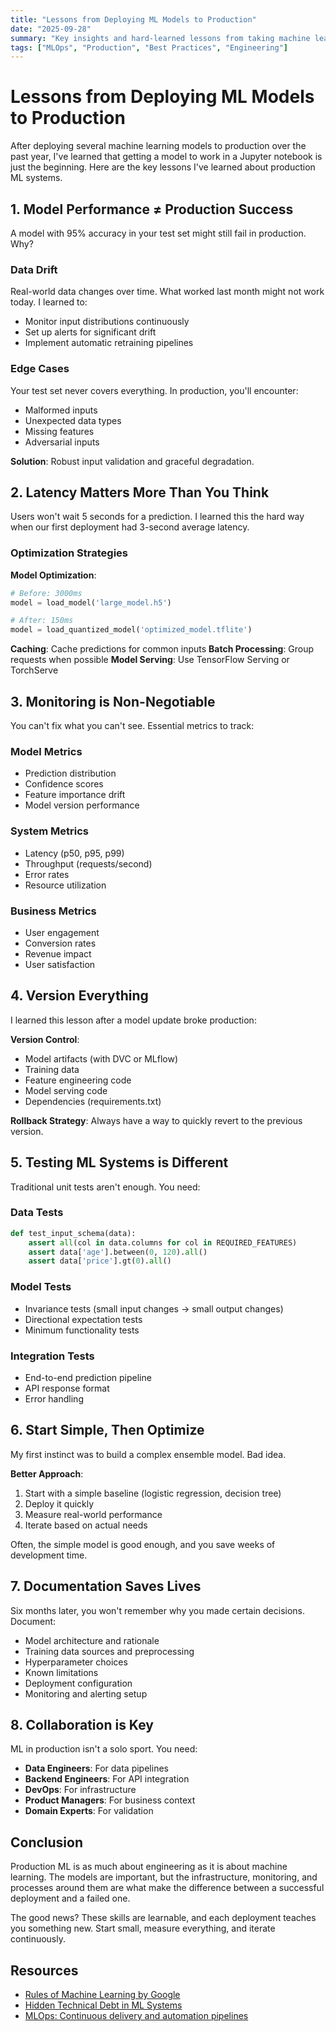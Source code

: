```yaml
---
title: "Lessons from Deploying ML Models to Production"
date: "2025-09-28"
summary: "Key insights and hard-learned lessons from taking machine learning models from notebooks to production systems."
tags: ["MLOps", "Production", "Best Practices", "Engineering"]
---
```


# Lessons from Deploying ML Models to Production

After deploying several machine learning models to production over the past year, I've learned that getting a model to work in a Jupyter notebook is just the beginning. Here are the key lessons I've learned about production ML systems.

## 1. Model Performance ≠ Production Success

A model with 95% accuracy in your test set might still fail in production. Why?

### Data Drift
Real-world data changes over time. What worked last month might not work today. I learned to:
- Monitor input distributions continuously
- Set up alerts for significant drift
- Implement automatic retraining pipelines

### Edge Cases
Your test set never covers everything. In production, you'll encounter:
- Malformed inputs
- Unexpected data types
- Missing features
- Adversarial inputs

**Solution**: Robust input validation and graceful degradation.

## 2. Latency Matters More Than You Think

Users won't wait 5 seconds for a prediction. I learned this the hard way when our first deployment had 3-second average latency.

### Optimization Strategies

**Model Optimization**:
```python
# Before: 3000ms
model = load_model('large_model.h5')

# After: 150ms
model = load_quantized_model('optimized_model.tflite')
```

**Caching**: Cache predictions for common inputs
**Batch Processing**: Group requests when possible
**Model Serving**: Use TensorFlow Serving or TorchServe

## 3. Monitoring is Non-Negotiable

You can't fix what you can't see. Essential metrics to track:

### Model Metrics
- Prediction distribution
- Confidence scores
- Feature importance drift
- Model version performance

### System Metrics
- Latency (p50, p95, p99)
- Throughput (requests/second)
- Error rates
- Resource utilization

### Business Metrics
- User engagement
- Conversion rates
- Revenue impact
- User satisfaction

## 4. Version Everything

I learned this lesson after a model update broke production:

**Version Control**:
- Model artifacts (with DVC or MLflow)
- Training data
- Feature engineering code
- Model serving code
- Dependencies (requirements.txt)

**Rollback Strategy**: Always have a way to quickly revert to the previous version.

## 5. Testing ML Systems is Different

Traditional unit tests aren't enough. You need:

### Data Tests
```python
def test_input_schema(data):
    assert all(col in data.columns for col in REQUIRED_FEATURES)
    assert data['age'].between(0, 120).all()
    assert data['price'].gt(0).all()
```

### Model Tests
- Invariance tests (small input changes → small output changes)
- Directional expectation tests
- Minimum functionality tests

### Integration Tests
- End-to-end prediction pipeline
- API response format
- Error handling

## 6. Start Simple, Then Optimize

My first instinct was to build a complex ensemble model. Bad idea.

**Better Approach**:
1. Start with a simple baseline (logistic regression, decision tree)
2. Deploy it quickly
3. Measure real-world performance
4. Iterate based on actual needs

Often, the simple model is good enough, and you save weeks of development time.

## 7. Documentation Saves Lives

Six months later, you won't remember why you made certain decisions. Document:

- Model architecture and rationale
- Training data sources and preprocessing
- Hyperparameter choices
- Known limitations
- Deployment configuration
- Monitoring and alerting setup

## 8. Collaboration is Key

ML in production isn't a solo sport. You need:
- **Data Engineers**: For data pipelines
- **Backend Engineers**: For API integration
- **DevOps**: For infrastructure
- **Product Managers**: For business context
- **Domain Experts**: For validation

## Conclusion

Production ML is as much about engineering as it is about machine learning. The models are important, but the infrastructure, monitoring, and processes around them are what make the difference between a successful deployment and a failed one.

The good news? These skills are learnable, and each deployment teaches you something new. Start small, measure everything, and iterate continuously.

## Resources

- [Rules of Machine Learning by Google](https://developers.google.com/machine-learning/guides/rules-of-ml)
- [Hidden Technical Debt in ML Systems](https://papers.nips.cc/paper/2015/file/86df7dcfd896fcaf2674f757a2463eba-Paper.pdf)
- [MLOps: Continuous delivery and automation pipelines](https://cloud.google.com/architecture/mlops-continuous-delivery-and-automation-pipelines-in-machine-learning)
